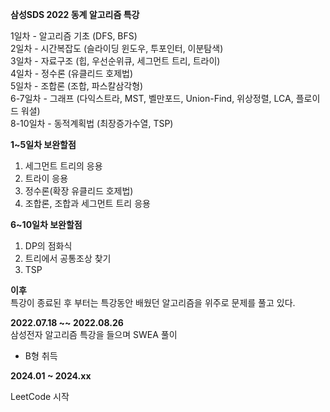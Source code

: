 **삼성SDS 2022 동계 알고리즘 특강**

1일차 - 알고리즘 기초 (DFS, BFS)  \
2일차 - 시간복잡도 (슬라이딩 윈도우, 투포인터, 이분탐색)\
3일차 - 자료구조 (힙, 우선순위큐, 세그먼트 트리, 트라이) \
4일차 - 정수론 (유클리드 호제법)\
5일차 - 조합론 (조합, 파스칼삼각형)\
6-7일차 - 그래프 (다익스트라, MST, 벨만포드, Union-Find, 위상정렬, LCA, 플로이드 워셜) \
8-10일차 - 동적계획법 (최장증가수열, TSP)

**1~5일차 보완할점**
1. 세그먼트 트리의 응용
2. 트라이 응용
3. 정수론(확장 유클리드 호제법)
4. 조합론, 조합과 세그먼트 트리 응용

**6~10일차 보완할점**
1. DP의 점화식
2. 트리에서 공통조상 찾기
3. TSP

**이후** \
특강이 종료된 후 부터는 특강동안 배웠던 알고리즘을 위주로 문제를 풀고 있다.

**2022.07.18 ~~ 2022.08.26** \
삼성전자 알고리즘 특강을 들으며 SWEA 풀이

- B형 취득

**2024.01 ~ 2024.xx**

LeetCode 시작




